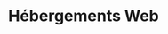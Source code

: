 ---
title: Hébergements Web
slug: hosting
sections: Premiers pas, Configuration de l'hébergement, CMS, FTP et SSH, SSL, Bases de données, CloudDB, PHP, Optimiser son site, Diagnostic, Tâches automatisées (CRON), Réécriture et authentification, Cas d'usage, Anciennes offres
order: 02
---